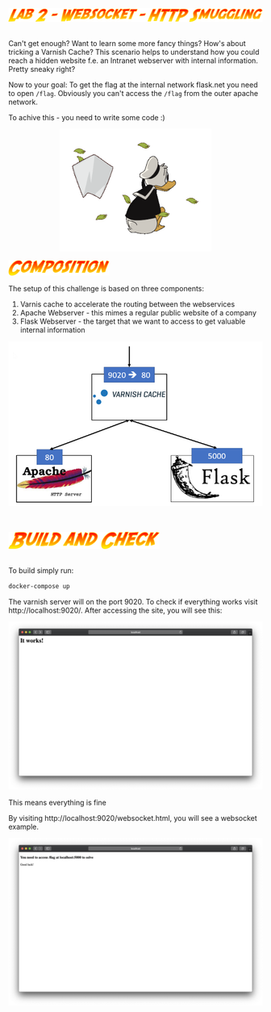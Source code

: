<img width="1300" src="static/../../static/lab2.png">
<br>
<br>

Can't get enough? Want to learn some more fancy things? How's about tricking a Varnish Cache? This scenario helps to understand how you could reach a hidden website f.e. an Intranet webserver with internal information. Pretty sneaky right? 

Now to your goal: To get the flag at the internal network flask.net you need to open `/flag`. Obviously you can't access the `/flag` from the outer apache network.

To achive this - you need to write some code :)


<p align="center">
<img width="300" src="../static/sad.gif">
</p>

<img width="200" src="static/../../static/composition.png">

The setup of this challenge is based on three components:
1. Varnis cache to accelerate the routing between the webservices
2. Apache Webserver - this mimes a regular public website of a company
3. Flask Webserver - the target that we want to access to get valuable internal information


![](img/architecture.png)

<br>
<br>
<img width="300" src="static/../../static/build_check.png">
<br>
<br>

To build simply run: 

```bash
docker-compose up
```

The varnish server will on the port 9020. To check if everything works visit http://localhost:9020/. After accessing the site, you will see this:

![](img/img1.png)

This means everything is fine

By visiting http://localhost:9020/websocket.html, you will see a websocket example.

![](img/img2.png)
